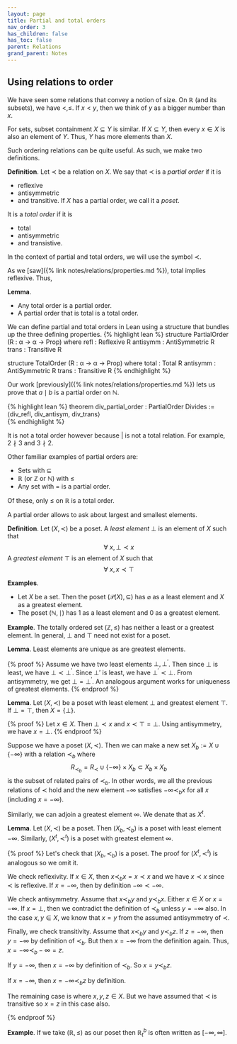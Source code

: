 ```yaml
---
layout: page
title: Partial and total orders
nav_order: 3
has_children: false
has_toc: false
parent: Relations 
grand_parent: Notes
---
```


## Using relations to order 

We have seen some relations that convey a notion of size. 
On $\mathbb{R}$ (and its subsets), we have $<,\leq$. If 
$x < y$, then we think of $y$ as a bigger number than $x$. 

For sets, subset containment $X \subseteq Y$ is similar. If 
$X \subseteq Y$, then every $x \in X$ is also an element of 
$Y$. Thus, $Y$ has more elements than $X$. 

Such ordering relations can be quite useful. As such, we 
make two definitions. 

**Definition**. Let $\prec$ be a relation on $X$. We say 
that $\prec$ is a _partial order_ if it is 
- reflexive 
- antisymmetric 
- and transitive. 
If $X$ has a partial order, we call it a _poset_. 

It is a _total order_ if it is 
- total 
- antisymmetric
- and transistive. 

In the context of partial and total orders, we will use the 
symbol $\prec$. 

As we [saw]({% link notes/relations/properties.md %}), total implies 
reflexive. Thus, 

**Lemma**. 
- Any total order is a partial order. 
- A partial order that is total is a total order. 

We can define partial and total orders in Lean using a structure that 
bundles up the three defining properties. 
{% highlight lean %}
structure PartialOrder (R : α → α → Prop) where
  refl : Reflexive R 
  antisymm : AntiSymmetric R 
  trans : Transitive R 

structure TotalOrder (R : α → α → Prop) where 
  total : Total R 
  antisymm : AntiSymmetric R 
  trans : Transitive R 
{% endhighlight %}

Our work [previously]({% link notes/relations/properties.md %}) lets us 
prove that $a \mid b$ is a partial order on $\mathbb{N}$. 

{% highlight lean %}
theorem div_partial_order : PartialOrder Divides := 
  ⟨div_refl, div_antisym, div_trans⟩  
{% endhighlight %}

It is not a total order however because | is not a total relation. For example, 
$2 \nmid 3$ and $3 \nmid 2$. 

Other familiar examples of partial orders are:
- Sets with $\subseteq$
- $\mathbb{R}$ (or $\mathbb{Z}$ or $\mathbb{N}$) with $\leq$
- Any set with $=$ is a partial order. 

Of these, only $\leq$ on $\mathbb{R}$ is a total order. 

A partial order allows to ask about largest and smallest elements. 

**Definition**. Let $(X, \prec)$ be a poset. A _least element_ $\bot$ 
is an element of $X$ such that 
$$
\forall~ x, \bot \prec x
$$
A _greatest element_ $\top$ is an element of $X$ such that 
$$
\forall~ x, x \prec \top
$$

**Examples**. 
- Let $X$ be a set. Then the poset $(\mathcal P(X),\subseteq)$ has 
$\varnothing$ as a least element and $X$ as a greatest element.
- The poset $(\mathbb{N},\mid)$ has $1$ as a least element and $0$ 
as a greatest element.

**Example**. The totally ordered set $(\mathbb{Z},\leq)$ has neither a 
least or a greatest element. In general, $\bot$ and $\top$ need not exist 
for a poset. 

**Lemma**. Least elements are unique as are greatest elements. 

{% proof %}
Assume we have two least elements $\bot, \bot^\prime$. Then since 
$\bot$ is least, we have $\bot \prec \bot^\prime$. Since $\bot'$ is 
least, we have $\bot^\prime \prec \bot$. From antisymmetry, we get 
$\bot = \bot^\prime$. An analogous argument works for uniqueness of 
greatest elements. 
{% endproof %}

**Lemma**. Let $(X, \prec)$ be a poset with least element $\bot$ and 
greatest element $\top$. If $\bot = \top$, then $X = \lbrace \bot \rbrace$. 

{% proof %}
Let $x \in X$. Then $\bot \prec x$ and $x \prec \top = \bot$. Using antisymmetry, 
we have $x = \bot$. 
{% endproof %}

Suppose we have a poset $(X,\prec)$. Then we can make a new 
set $X_b := X \cup \lbrace -\infty \rbrace$ with a relation $\prec_b$ 
where 
$$ 
R_{\prec_b} = R_\prec \cup \lbrace -\infty \rbrace \times X_b \subset X_b \times X_b
$$
is the subset of related pairs of $\prec_b$. In other words, we all the 
previous relations of $\prec$ hold and the new element $-\infty$ satisfies 
$-\infty \prec_b x$ for all $x$ (including $x = -\infty$). 

Similarly, we can adjoin a greatest element $\infty$. We denate that as $X^t$. 

**Lemma**. Let $(X,\prec)$ be a poset. Then $(X_b,\prec_b)$ 
is a poset with least element $-\infty$. Similarly, $(X^t,\prec^t)$ 
is a poset with greatest element $\infty$. 

{% proof %}
Let's check that $(X_b,\prec_b)$ is a poset. The proof for $(X^t,\prec^t)$ 
is analogous so we omit it.

We check reflexivity. If $x \in X$, then $x \prec_b x = x \prec x$ and we have 
$x \prec x$ since $\prec$ is reflexive. If $x = -\infty$, then by definition 
$-\infty \prec -\infty$. 

We check antisymmetry. Assume that $x \prec_b y$ and $y \prec_b x$. Either $x \in X$ or $x = -\infty$. 
If $x = \bot$, then we contradict the definition of $\prec_b$ unless $y = -\infty$ also. 
In the case $x,y \in X$, we know that $x = y$ from the assumed antisymmetry of 
$\prec$. 

Finally, we check transitivity. Assume that $x \prec_b y$ and $y \prec_b z$. 
If $z = -\infty$, then $y = -\infty$ by definition of $\prec_b$. But then $x = -\infty$ 
from the definition again. Thus, $x = -\infty \prec_b -\infty = z$. 

If $y = -\infty$, then $x = -\infty$ by definition of $\prec_b$. So $x=y \prec_b z$. 

If $x = -\infty$, then $x = -\infty \prec_b z$ by definition. 

The remaining case is where $x,y,z \in X$. But we have assumed that $\prec$ is 
transitive so $x = z$ in this case also. 

{% endproof %}

**Example**. If we take $(\mathbb{R},\leq)$ as our poset then $\mathbb{R}^b_t$ is often 
written as $[-\infty,\infty]$. 
